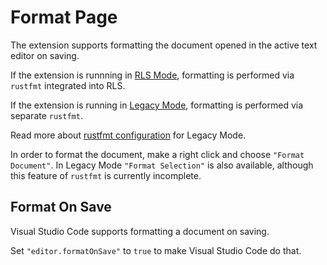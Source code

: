 # Format Page

The extension supports formatting the document opened in the active text editor on saving.

If the extension is runnning in [RLS Mode](rls_mode/main.md), formatting is performed via `rustfmt` integrated into RLS.

If the extension is running in [Legacy Mode](legacy_mode/main.md), formatting is performed via separate `rustfmt`.

Read more about [rustfmt configuration](legacy_mode/rustfmt_configuration.md) for Legacy Mode.

In order to format the document, make a right click and choose `"Format Document"`.
In Legacy Mode `"Format Selection"` is also available, although this feature of `rustfmt` is currently incomplete.

## Format On Save

Visual Studio Code supports formatting a document on saving.

Set `"editor.formatOnSave"` to `true` to make Visual Studio Code do that.
